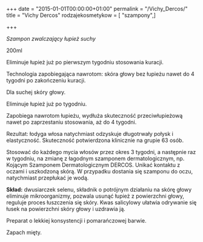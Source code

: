+++
date = "2015-01-01T00:00:00+01:00"
permalink = "/Vichy_Dercos/"
title = "Vichy Dercos"
rodzajekosmetykow = [ "szampony",]

+++

*Szampon zwalczający łupież suchy*

200ml

Eliminuje łupież już po pierwszym tygodniu stosowania kuracji.

Technologia zapobiegająca nawrotom: skóra głowy bez łupieżu nawet do 4 tygodni po zakończeniu kuracji.

Dla suchej skóry głowy.

Eliminuje łupież już po tygodniu.

Zapobiega nawrotom łupieżu, wydłuża skuteczność przeciwłupieżową nawet po zaprzestaniu stosowania, aż do 4 tygodni.

Rezultat: łodyga włosa natychmiast odzyskuje długotrwały połysk i elastyczność. Skuteczność potwierdzona klinicznie na grupie 63 osób.

Stosować do każdego mycia włosów przez okres 3 tygodni, a następnie raz w tygodniu, na zmianę z łagodnym szamponem dermatologicznym, np. Kojącym Szamponem Dermatologicznym DERCOS. Unikać kontaktu z oczami i uszkodzoną skórą. W przypadku dostania się szamponu do oczu, natychmiast przepłukać je wodą.

**Skład:** dwusiarczek selenu, składnik o potrójnym działaniu na skórę głowy eliminuje mikroorganizmy, pozwala usunąć łupież z powierzchni głowy, reguluje proces łuszczenia się skóry. Kwas salicylowy ułatwia odrywanie się łusek na powierzchni skóry głowy i uzdrawia ją.

Preparat o lekkiej konsystencji i pomarańczowej barwie.

Zapach mięty.

